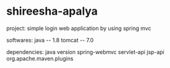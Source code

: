 # shireesha-apalya

project:
simple login web application by using spring mvc

softwares:
java   -- 1.8
tomcat -- 7.0

dependencies:
java version
spring-webmvc
servlet-api
jsp-api
org.apache.maven.plugins


